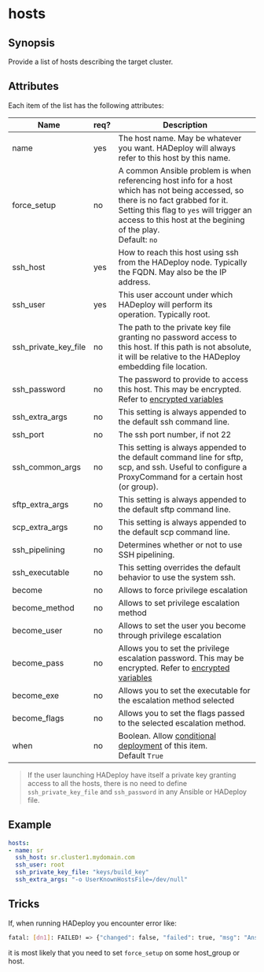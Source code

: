 # hosts

## Synopsis

Provide a list of hosts describing the target cluster.

## Attributes

Each item of the list has the following attributes:

Name|req?|Description
---|---|---
name|yes|The host name. May be whatever you want. HADeploy will always refer to this host by this name.
force_setup|no|A common Ansible problem is when referencing host info for a host which has not being accessed, so there is no fact grabbed for it.<br>Setting this flag to `yes` will trigger an access to this host at the begining of the play.<br>Default: `no`
ssh_host|yes|How to reach this host using ssh from the HADeploy node. Typically the FQDN. May also be the IP address.
ssh_user|yes|This user account under which HADeploy will perform its operation. Typically root.
ssh_private_key_file|no|The path to the private key file granting no password access to this host. If this path is not absolute, it will be relative to the HADeploy embedding file location.
ssh_password|no|The password to provide to access this host. This may be encrypted. Refer to [encrypted variables](../core/encrypted_vars)
ssh\_extra_args|no|This setting is always appended to the default ssh command line.
ssh_port|no|The ssh port number, if not 22
ssh\_common_args|no|This setting is always appended to the default command line for sftp, scp, and ssh. Useful to configure a ProxyCommand for a certain host (or group).
sftp\_extra_args|no|This setting is always appended to the default sftp command line.
scp\_extra_args|no|This setting is always appended to the default scp command line.
ssh_pipelining|no|Determines whether or not to use SSH pipelining.
ssh_executable|no|This setting overrides the default behavior to use the system ssh.
become|no|Allows to force privilege escalation
become_method|no|Allows to set privilege escalation method
become_user|no|Allows to set the user you become through privilege escalation
become_pass|no|Allows you to set the privilege escalation password. This may be encrypted. Refer to [encrypted variables](../core/encrypted_vars)
become_exe|no|Allows you to set the executable for the escalation method selected
become\_flags|no|Allows you to set the flags passed to the selected escalation method.
when|no|Boolean. Allow [conditional deployment](../../more/conditional_deployment) of this item.<br>Default `True` 


> If the user launching HADeploy have itself a private key granting access to all the hosts, there is no need to define `ssh_private_key_file` and `ssh_password` in any Ansible or HADeploy file.

## Example

```yaml
hosts:
- name: sr
  ssh_host: sr.cluster1.mydomain.com
  ssh_user: root
  ssh_private_key_file: "keys/build_key" 
  ssh_extra_args: "-o UserKnownHostsFile=/dev/null"
```

## Tricks

If, when running HADeploy you encounter error like:

```bash
fatal: [dn1]: FAILED! => {"changed": false, "failed": true, "msg": "AnsibleUndefinedVariable: 'dict object' has no attribute 'ansible_fqdn'"}
```

it is most likely that you need to set `force_setup` on some host_group or host.  
